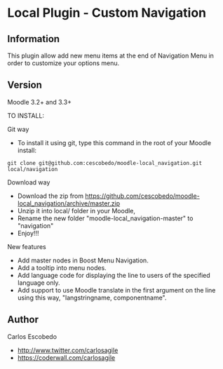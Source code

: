 Local Plugin - Custom Navigation
======================

Information
-----------

This plugin allow add new menu items at the end of Navigation Menu in order to customize your options menu.

Version  
-------
Moodle 3.2+ and 3.3+

TO INSTALL:

Git way
- To install it using git, type this command in the root of your Moodle install:
```
git clone git@github.com:cescobedo/moodle-local_navigation.git local/navigation
```

Download way
- Download the zip from <https://github.com/cescobedo/moodle-local_navigation/archive/master.zip>
- Unzip it into  local/ folder in your Moodle,
- Rename the new folder "moodle-local_navigation-master" to "navigation"
- Enjoy!!!

New features
- Add master nodes in Boost Menu Navigation.
- Add a tooltip into menu nodes.
- Add language code for displaying the line to users of the specified language only.
- Add support to use Moodle translate in the first argument on the line using this way,   "langstringname, componentname".

Author
------
Carlos Escobedo
- <http://www.twitter.com/carlosagile>
- <https://coderwall.com/carlosagile>

